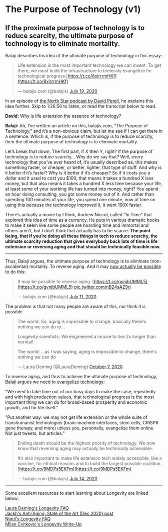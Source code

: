 The Purpose of Technology (v1)
==============================

If the proximate purpose of technology is to reduce scarcity, the ultimate purpose of technology is to eliminate mortality.
---------------------------------------------------------------------------------------------------------------------------

Balaji describes his idea of the ultimate purpose of technology in this essay:

> Life extension is the most important technology we can invent. To get there, we must build the infrastructure to tirelessly evangelize for technological progress.[https://t.co/8xjrrrmHKf](https://t.co/8xjrrrmHKf)
> 
> — balajis.com (@balajis) [July 19, 2020](https://twitter.com/balajis/status/1284913201205764096?ref_src=twsrc%5Etfw)

In an episode of [the North Star podcast by David Perell](https://perell.com/podcast/), he explains this idea further. Skip to 1:26:56 to listen, or read the transcript below to read.

**David:** Why is life extension the essence of technology?  
  
**Balaji:** Ah, I’ve written an article on this, balajis.com, “The Purpose of Technology,” and it’s a non-obvious claim, but let me see if I can get there in a sentence. Which is, if the purpose of technology is to reduce scarcity, then the ultimate purpose of technology is to eliminate mortality.  
  
Let’s break that down. The first part, if X then Y, right? If the purpose of technology is to reduce scarcity… Why do we say that? Well, every technology that you’ve ever heard of, it’s usually described as, this makes something faster, or cheaper, or better, lighter, that type of stuff. And why is it better if it’s faster? Why is it better if it’s cheaper? So if it costs you a dollar and it used to cost you $100, that means it takes a hundred X less money, but that also means it takes a hundred X less time because your life, at least some of your working life has turned into money, right? You spend an hour doing consulting, you got some money out of it. And rather than spending 100 minutes of your life, you spend one minute, now of time on using this because the technology improved it, it went 100X faster.  
  
There’s actually a movie by I think, Andrew Niccol, called “In Time” that explored this idea of time as a currency. He puts in various dramatic hooks to make it seem like some people are hoarding time and immortal and others aren’t, but I don’t think that actually has to be scarce. **The point being, that if you’re doing all these things in tech to reduce scarcity, the ultimate scarcity reduction that gives everybody back lots of time is life extension or reversing aging and that should be technically feasible now.**

* * *

Thus, Balaji argues, the ultimate purpose of technology is to eliminate (non-accidental) mortality. To reverse aging. And it may [now actually be possible](https://www.nature.com/articles/d41586-020-03403-0) to do this:

> It may be possible to reverse aging. [https://t.co/gvnjbUMML5](https://t.co/gvnjbUMML5) [pic.twitter.com/nB24sAZ9rj](https://t.co/nB24sAZ9rj)
> 
> — balajis.com (@balajis) [July 11, 2020](https://twitter.com/balajis/status/1281989289232879618?ref_src=twsrc%5Etfw)

The problem is that not many people are aware of this, nor think it is possible.

> The world: So, aging is impossible to change, basically there's nothing we can do to...  
>   
> Longevity scientists: We engineered a mouse to live 2x longer than normal!  
>   
> The world: ...as I was saying, aging is impossible to change, there's nothing we can do
> 
> — Laura Deming (@LauraDeming) [October 7, 2020](https://twitter.com/LauraDeming/status/1313932404814299136?ref_src=twsrc%5Etfw)

To reverse aging, and thus to achieve the ultimate purpose of technology, Balaji argues we need to [evangelize technology](evangelize-tech.html):

"We need to take time out of our busy days to make the case, repeatedly and with high production values, that technological progress is the most important thing we can do for broad-based prosperity and economic growth, and for life itself."

"Put another way: we may not get life extension or the whole suite of transhumanist technologies (brain-machine interfaces, stem cells, CRISPR gene therapy, and more) unless you, personally, evangelize them online. Not just tweets, but articles."

> Ending death should be the highest priority of technology. We now know that reversing aging may actually be technically achievable.  
>   
> It’s also important to make life extension tech widely accessible, like a vaccine, for ethical reasons and to build the largest possible coalition. [https://t.co/9MDPs5EKFm](https://t.co/9MDPs5EKFm)
> 
> — balajis.com (@balajis) [July 14, 2020](https://twitter.com/balajis/status/1283037635343273985?ref_src=twsrc%5Etfw)

* * *

Some excellent resources to start learning about Longevity are linked below:

[Laura Deming's Longevity FAQ](https://www.ldeming.com/longevityfaq)  
[Jackh's Anti-Aging: State of the Art (Dec 2020) post](https://www.lesswrong.com/posts/RcifQCKkRc9XTjxC2/anti-aging-state-of-the-art)  
[Nintil's Longevity FAQ](https://nintil.com/longevity/)  
[Milan Cvitkovic's Longevity Write-Up](https://milan.cvitkovic.net/writing/longevity/)
